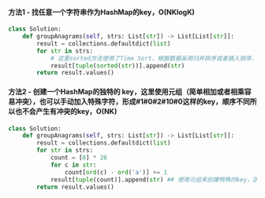 #### 方法1 - 找任意一个字符串作为HashMap的key，O(NKlogK)
```python
class Solution:
    def groupAnagrams(self, strs: List[str]) -> List[List[str]]:
        result = collections.defaultdict(list)
        for str in strs:
            # 这里sorted方法使用了Time Sort，根据数据采用归并排序或者插入排序，可以看作是KlogK
            result[tuple(sorted(str))].append(str) 
        return result.values()
```

#### 方法2 - 创建一个HashMap的独特的 key，这里使用元组（简单相加或者相乘容易冲突），也可以手动加入特殊字符，形成#1#0#2#10#0这样的key，顺序不同所以也不会产生有冲突的key，O(NK)
```python
class Solution:
    def groupAnagrams(self, strs: List[str]) -> List[List[str]]:
        result = collections.defaultdict(list)
        for str in strs:
            count = [0] * 26
            for c in str:
                count[ord(c) - ord('a')] += 1
            result[tuple(count)].append(str) ## 使用元组来创建特殊的key，因为顺序不同，保证key不冲突
        return result.values()
```
